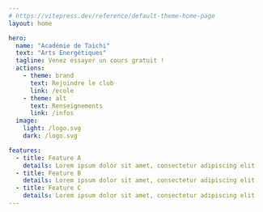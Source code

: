 ```yaml
---
# https://vitepress.dev/reference/default-theme-home-page
layout: home

hero:
  name: "Académie de Taichi"
  text: "Arts Energétiques"
  tagline: Venez essayer un cours gratuit !
  actions:
    - theme: brand
      text: Rejoindre le club
      link: /ecole
    - theme: alt
      text: Renseignements
      link: /infos
  image:
    light: /logo.svg
    dark: /logo.svg

features:
  - title: Feature A
    details: Lorem ipsum dolor sit amet, consectetur adipiscing elit
  - title: Feature B
    details: Lorem ipsum dolor sit amet, consectetur adipiscing elit
  - title: Feature C
    details: Lorem ipsum dolor sit amet, consectetur adipiscing elit
---
```


